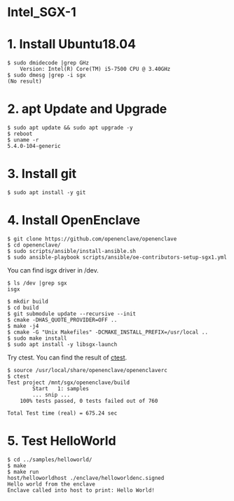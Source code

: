 # Intel_SGX-1

# 1. Install Ubuntu18.04
```
$ sudo dmidecode |grep GHz
	Version: Intel(R) Core(TM) i5-7500 CPU @ 3.40GHz
$ sudo dmesg |grep -i sgx
(No result)
```

# 2. apt Update and Upgrade
```
$ sudo apt update && sudo apt upgrade -y
$ reboot
$ uname -r
5.4.0-104-generic
```

# 3. Install git
```
$ sudo apt install -y git
```

# 4. Install OpenEnclave
```
$ git clone https://github.com/openenclave/openenclave
$ cd openenclave/
$ sudo scripts/ansible/install-ansible.sh
$ sudo ansible-playbook scripts/ansible/oe-contributors-setup-sgx1.yml
```
You can find isgx driver in /dev.
```
$ ls /dev |grep sgx
isgx
```
```
$ mkdir build
$ cd build 
$ git submodule update --recursive --init
$ cmake -DHAS_QUOTE_PROVIDER=OFF ..
$ make -j4
$ cmake -G "Unix Makefiles" -DCMAKE_INSTALL_PREFIX=/usr/local ..
$ sudo make install
$ sudo apt install -y libsgx-launch
```
Try ctest. You can find the result of [ctest](https://github.com/developer-onizuka/Intel_SGX-1/blob/main/result_ctest.txt).
```
$ source /usr/local/share/openenclave/openenclaverc
$ ctest
Test project /mnt/sgx/openenclave/build
        Start   1: samples
        ... snip ...
	100% tests passed, 0 tests failed out of 760

Total Test time (real) = 675.24 sec
```

# 5. Test HelloWorld
```
$ cd ../samples/helloworld/
$ make
$ make run
host/helloworldhost ./enclave/helloworldenc.signed
Hello world from the enclave
Enclave called into host to print: Hello World!
```

